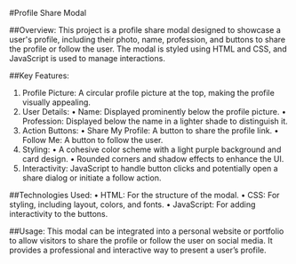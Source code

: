 #Profile Share Modal

##Overview:
This project is a profile share modal designed to showcase a user's profile, including their photo, name, profession, and buttons to share the profile or follow the user. The modal is styled using HTML and CSS, and JavaScript is used to manage interactions.

##Key Features:
1. Profile Picture: A circular profile picture at the top, making the profile visually appealing.
2. User Details:
   • Name: Displayed prominently below the profile picture.
   • Profession: Displayed below the name in a lighter shade to distinguish it.
3. Action Buttons:
   • Share My Profile: A button to share the profile link.
   • Follow Me: A button to follow the user.
4. Styling:
   • A cohesive color scheme with a light purple background and card design.
   • Rounded corners and shadow effects to enhance the UI.
5. Interactivity: JavaScript to handle button clicks and potentially open a share dialog or initiate a follow action.

##Technologies Used:
• HTML: For the structure of the modal.
• CSS: For styling, including layout, colors, and fonts.
• JavaScript: For adding interactivity to the buttons.

##Usage:
This modal can be integrated into a personal website or portfolio to allow visitors to share the profile or follow the user on social media. It provides a professional and interactive way to present a user’s profile.
